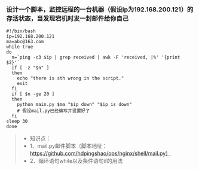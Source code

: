 ### 设计一个脚本，监控远程的一台机器（假设ip为192.168.200.121）的存活状态，当发现宕机时发一封邮件给你自己
    #!/bin/bash
    ip=192.168.200.121
    ma=abc@163.com
    while true
    do
      n=`ping -c3 $ip | grep received | awk -F 'received, |%' '{print $2}'`
      if [ -z "$n" ]
      then
        echo "there is sth wrong in the script."
        exit
      fi
      if [ $n -ge 20 ]
      then
        python main.py $ma "$ip down" "$ip is down"
        # 假设mail.py已经编写并设置好了
      fi
    sleep 30
    done

> * 知识点：
> * 1、mail.py邮件脚本（脚本地址：https://github.com/hdpingshao/ops/nginx/shell/mail.py）
> * 2、循环语句while以及条件语句if的用法